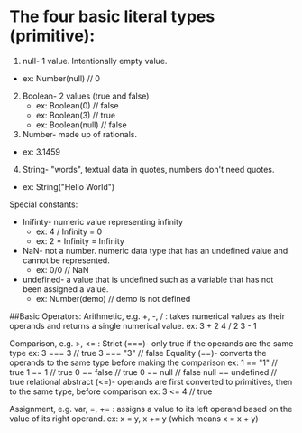 # The four basic literal types (primitive):
1. null- 1 value. Intentionally empty value. 
  - ex: Number(null) // 0
2. Boolean- 2 values (true and false)
   - ex: Boolean(0) // false
   - ex: Boolean(3) // true
   - ex: Boolean(null) // false
3. Number- made up of rationals.
  - ex: 3.1459
4. String- "words", textual data in quotes, numbers don't need quotes.
  - ex: String("Hello World")

Special constants:
- Inifinty- numeric value representing infinity
  - ex: 4 / Infinity = 0
  - ex: 2 * Infinity = Infinity
- NaN- not a number. numeric data type that has an undefined value and cannot be represented.
  - ex: 0/0 // NaN
- undefined- a value that is undefined such as a variable that has not been assigned a value.
  - ex: Number(demo) // demo is not defined

##Basic Operators:
Arithmetic, e.g. +, -, / : takes numerical values as their operands and returns a single numerical value.
  ex: 3 + 2
      4 / 2
      3 - 1

Comparison, e.g. >, <= :
Strict (===)- only true if the operands are the same type
  ex: 3 === 3 // true
      3 === "3" // false
Equality (==)- converts the operands to the same type before making the comparison
  ex: 1 == "1" // true
      1 == 1 // true
      0 == false // true
      0 == null // false
      null == undefined // true
relational abstract (<=)- operands are first converted to primitives, then to the same type, before comparison
    ex: 3 <= 4 // true

Assignment, e.g. var, =, += : assigns a value to its left operand based on the value of its right operand.
  ex: x = y, x += y (which means x = x + y)
